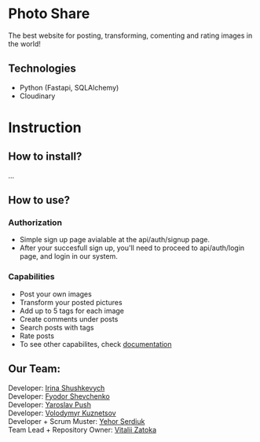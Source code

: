 # Photo Share

The best website for posting, transforming, comenting and rating images in the world!

## Technologies
* Python (Fastapi, SQLAlchemy)
* Cloudinary

# Instruction
  
## How to install?
...
  
## How to use?
### Authorization

* Simple sign up page avialable at the api/auth/signup page.
* After your succesfull sign up, you'll need to proceed to api/auth/login page, and login in our system.

### Capabilities

* Post your own images
* Transform your posted pictures
* Add up to 5 tags for each image
* Create comments under posts
* Search posts with tags
* Rate posts
* To see other capabilites, check [documentation](#link)

## Our Team:
Developer: [Irina Shushkevych](#https://github.com/IrinaShushkevych)  
Developer: [Fyodor Shevchenko](#https://github.com/FyodorSh)  
Developer: [Yaroslav Push](#https://github.com/Invil124)  
Developer: [Volodymyr Kuznetsov](#https://github.com/Ovick)  
Developer + Scrum Muster: [Yehor Serdiuk](#https://github.com/De1c)  
Team Lead + Repository Owner: [Vitalii Zatoka](#https://github.com/ZatokaV)  
 

